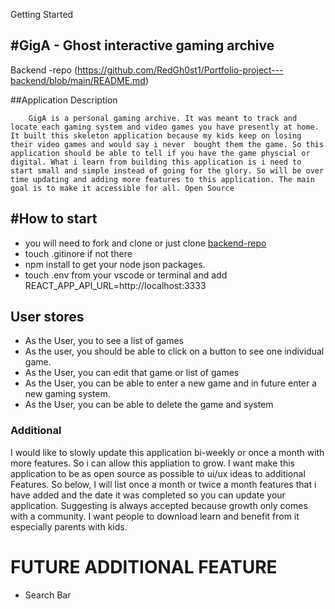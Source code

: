 Getting  Started

#GigA - Ghost interactive gaming archive
---

Backend -repo (https://github.com/RedGh0st1/Portfolio-project---backend/blob/main/README.md)

##Application Description 

        GigA is a personal gaming archive. It was meant to track and locate each gaming system and video games you have presently at home. It built this skeleton application because my kids keep on losing their video games and would say i never  bought them the game. So this application should be able to tell if you have the game physcial or digital. What i learn from building this application is i need to start small and simple instead of going for the glory. So will be over time updating and adding more features to this application. The main goal is to make it accessible for all. Open Source


#How to start 
---

+ you will need to fork and clone or just clone [backend-repo](https://github.com/RedGh0st1/Portfolio-project---backend/blob/main/README.md)
+ touch .gitinore if not there
+ npm install to get your node json packages.
+ touch .env from your vscode or terminal and add REACT_APP_API_URL=http://localhost:3333


## User stores
+ As the User, you to see a list of games
+ As the user, you should be able to click on a button to see one individual game.
+ As the User, you can edit that game or list of games
+ As the User, you can be able to enter a new game and in future enter a new gaming system.
+ As the User, you can be able to delete the game and system



### Additional
 I would like to slowly update this application bi-weekly or once a month with more features. So i can allow this appliation to grow. I want make this application to be as open source as possible to ui/ux ideas to additional Features. So below, I will list once a month or twice a month features that i have added and the date it was completed so you can update your application. Suggesting is always accepted because growth only comes with a community. I want people to download learn and benefit from it especially parents with kids.




# FUTURE ADDITIONAL FEATURE
+ Search Bar
